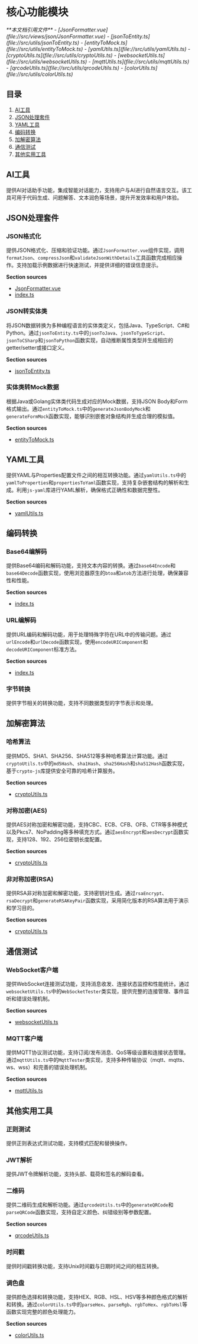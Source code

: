 # 核心功能模块

<cite>
**本文档引用文件**
- [JsonFormatter.vue](file://src/views/json/JsonFormatter.vue)
- [jsonToEntity.ts](file://src/utils/jsonToEntity.ts)
- [entityToMock.ts](file://src/utils/entityToMock.ts)
- [yamlUtils.ts](file://src/utils/yamlUtils.ts)
- [cryptoUtils.ts](file://src/utils/cryptoUtils.ts)
- [websocketUtils.ts](file://src/utils/websocketUtils.ts)
- [mqttUtils.ts](file://src/utils/mqttUtils.ts)
- [qrcodeUtils.ts](file://src/utils/qrcodeUtils.ts)
- [colorUtils.ts](file://src/utils/colorUtils.ts)
</cite>

## 目录
1. [AI工具](#ai工具)
2. [JSON处理套件](#json处理套件)
3. [YAML工具](#yaml工具)
4. [编码转换](#编码转换)
5. [加解密算法](#加解密算法)
6. [通信测试](#通信测试)
7. [其他实用工具](#其他实用工具)

## AI工具

提供AI对话助手功能，集成智能对话能力，支持用户与AI进行自然语言交互。该工具可用于代码生成、问题解答、文本润色等场景，提升开发效率和用户体验。

## JSON处理套件

### JSON格式化
提供JSON格式化、压缩和验证功能。通过`JsonFormatter.vue`组件实现，调用`formatJson`、`compressJson`和`validateJsonWithDetails`工具函数完成相应操作。支持加载示例数据进行快速测试，并提供详细的错误信息提示。

**Section sources**
- [JsonFormatter.vue](file://src/views/json/JsonFormatter.vue#L0-L359)
- [index.ts](file://src/utils/index.ts#L38-L68)

### JSON转实体类
将JSON数据转换为多种编程语言的实体类定义，包括Java、TypeScript、C#和Python。通过`jsonToEntity.ts`中的`jsonToJava`、`jsonToTypeScript`、`jsonToCSharp`和`jsonToPython`函数实现，自动推断属性类型并生成相应的getter/setter或接口定义。

**Section sources**
- [jsonToEntity.ts](file://src/utils/jsonToEntity.ts#L159-L392)

### 实体类转Mock数据
根据Java或Golang实体类代码生成对应的Mock数据，支持JSON Body和Form格式输出。通过`entityToMock.ts`中的`generateJsonBodyMock`和`generateFormMock`函数实现，能够识别嵌套对象结构并生成合理的模拟值。

**Section sources**
- [entityToMock.ts](file://src/utils/entityToMock.ts#L300-L571)

## YAML工具

提供YAML与Properties配置文件之间的相互转换功能。通过`yamlUtils.ts`中的`yamlToProperties`和`propertiesToYaml`函数实现，支持复杂嵌套结构的解析和生成。利用`js-yaml`库进行YAML解析，确保格式正确性和数据完整性。

**Section sources**
- [yamlUtils.ts](file://src/utils/yamlUtils.ts#L1-L108)

## 编码转换

### Base64编解码
提供Base64编码和解码功能，支持文本内容的转换。通过`base64Encode`和`base64Decode`函数实现，使用浏览器原生的`btoa`和`atob`方法进行处理，确保兼容性和性能。

**Section sources**
- [index.ts](file://src/utils/index.ts#L109-L126)

### URL编解码
提供URL编码和解码功能，用于处理特殊字符在URL中的传输问题。通过`urlEncode`和`urlDecode`函数实现，使用`encodeURIComponent`和`decodeURIComponent`标准方法。

**Section sources**
- [index.ts](file://src/utils/index.ts#L91-L107)

### 字节转换
提供字节相关的转换功能，支持不同数据类型的字节表示和处理。

## 加解密算法

### 哈希算法
提供MD5、SHA1、SHA256、SHA512等多种哈希算法计算功能。通过`cryptoUtils.ts`中的`md5Hash`、`sha1Hash`、`sha256Hash`和`sha512Hash`函数实现，基于`crypto-js`库提供安全可靠的哈希计算服务。

**Section sources**
- [cryptoUtils.ts](file://src/utils/cryptoUtils.ts#L1-L45)

### 对称加密(AES)
提供AES对称加密和解密功能，支持CBC、ECB、CFB、OFB、CTR等多种模式以及Pkcs7、NoPadding等多种填充方式。通过`aesEncrypt`和`aesDecrypt`函数实现，支持128、192、256位密钥长度配置。

**Section sources**
- [cryptoUtils.ts](file://src/utils/cryptoUtils.ts#L47-L188)

### 非对称加密(RSA)
提供RSA非对称加密和解密功能，支持密钥对生成。通过`rsaEncrypt`、`rsaDecrypt`和`generateRSAKeyPair`函数实现，采用简化版本的RSA算法用于演示和学习目的。

**Section sources**
- [cryptoUtils.ts](file://src/utils/cryptoUtils.ts#L190-L268)

## 通信测试

### WebSocket客户端
提供WebSocket连接测试功能，支持消息收发、连接状态监控和性能统计。通过`websocketUtils.ts`中的`WebSocketTester`类实现，提供完整的连接管理、事件监听和错误处理机制。

**Section sources**
- [websocketUtils.ts](file://src/utils/websocketUtils.ts#L1-L541)

### MQTT客户端
提供MQTT协议测试功能，支持订阅/发布消息、QoS等级设置和连接状态管理。通过`mqttUtils.ts`中的`MqttTester`类实现，支持多种传输协议（mqtt、mqtts、ws、wss）和完善的错误处理机制。

**Section sources**
- [mqttUtils.ts](file://src/utils/mqttUtils.ts#L1-L631)

## 其他实用工具

### 正则测试
提供正则表达式测试功能，支持模式匹配和替换操作。

### JWT解析
提供JWT令牌解析功能，支持头部、载荷和签名的解码查看。

### 二维码
提供二维码生成和解析功能。通过`qrcodeUtils.ts`中的`generateQRCode`和`parseQRCode`函数实现，支持自定义颜色、纠错级别等参数配置。

**Section sources**
- [qrcodeUtils.ts](file://src/utils/qrcodeUtils.ts#L1-L157)

### 时间戳
提供时间戳转换功能，支持Unix时间戳与日期时间之间的相互转换。

### 调色盘
提供颜色选择和转换功能，支持HEX、RGB、HSL、HSV等多种颜色格式的解析和转换。通过`colorUtils.ts`中的`parseHex`、`parseRgb`、`rgbToHex`、`rgbToHsl`等函数实现完整的颜色处理能力。

**Section sources**
- [colorUtils.ts](file://src/utils/colorUtils.ts#L1-L282)